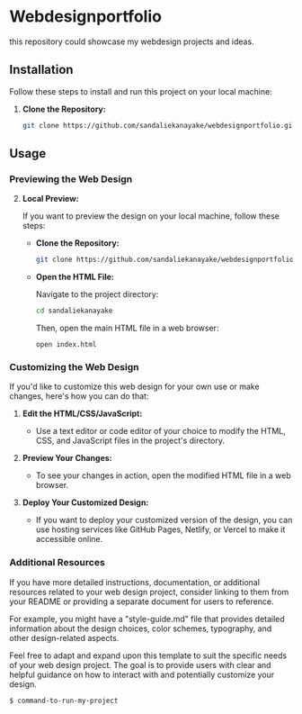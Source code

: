 # Webdesignportfolio
this repository could showcase my webdesign projects and ideas.

## Installation

Follow these steps to install and run this project on your local machine:

1. **Clone the Repository:**

   ```bash
   git clone https://github.com/sandaliekanayake/webdesignportfolio.git
   
## Usage

### Previewing the Web Design

2. **Local Preview:**

   If you want to preview the design on your local machine, follow these steps:

   - **Clone the Repository:**

     ```bash
     git clone https://github.com/sandaliekanayake/webdesignportfolio.git
     ```
   - **Open the HTML File:**

     Navigate to the project directory:

     ```bash
     cd sandaliekanayake
     ```

     Then, open the main HTML file in a web browser:

     ```
     open index.html
     ```

### Customizing the Web Design

If you'd like to customize this web design for your own use or make changes, here's how you can do that:

1. **Edit the HTML/CSS/JavaScript:**

   - Use a text editor or code editor of your choice to modify the HTML, CSS, and JavaScript files in the project's directory.

2. **Preview Your Changes:**

   - To see your changes in action, open the modified HTML file in a web browser.

3. **Deploy Your Customized Design:**

   - If you want to deploy your customized version of the design, you can use hosting services like GitHub Pages, Netlify, or Vercel to make it accessible online.

### Additional Resources

If you have more detailed instructions, documentation, or additional resources related to your web design project, consider linking to them from your README or providing a separate document for users to reference.

For example, you might have a "style-guide.md" file that provides detailed information about the design choices, color schemes, typography, and other design-related aspects.

Feel free to adapt and expand upon this template to suit the specific needs of your web design project. The goal is to provide users with clear and helpful guidance on how to interact with and potentially customize your design.

```bash
$ command-to-run-my-project
